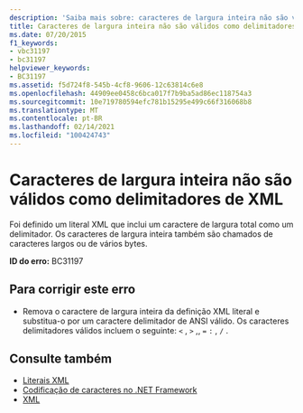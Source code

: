 ```yaml
---
description: 'Saiba mais sobre: caracteres de largura inteira não são válidos como delimitadores de XML'
title: Caracteres de largura inteira não são válidos como delimitadores de XML
ms.date: 07/20/2015
f1_keywords:
- vbc31197
- bc31197
helpviewer_keywords:
- BC31197
ms.assetid: f5d724f8-545b-4cf8-9606-12c63814c6e8
ms.openlocfilehash: 44909ee0458c6bca017f7b9ba5ad86ec118754a3
ms.sourcegitcommit: 10e719780594efc781b15295e499c66f316068b8
ms.translationtype: MT
ms.contentlocale: pt-BR
ms.lasthandoff: 02/14/2021
ms.locfileid: "100424743"
---
```

# <a name="full-width-characters-are-not-valid-as-xml-delimiters"></a>Caracteres de largura inteira não são válidos como delimitadores de XML

Foi definido um literal XML que inclui um caractere de largura total como um delimitador. Os caracteres de largura inteira também são chamados de caracteres largos ou de vários bytes.  
  
 **ID do erro:** BC31197  
  
## <a name="to-correct-this-error"></a>Para corrigir este erro  
  
- Remova o caractere de largura inteira da definição XML literal e substitua-o por um caractere delimitador de ANSI válido. Os caracteres delimitadores válidos incluem o seguinte: `<` , `>` ,, `=` `:` , `/` .  
  
## <a name="see-also"></a>Consulte também

- [Literais XML](../language-reference/xml-literals/index.md)
- [Codificação de caracteres no .NET Framework](../../standard/base-types/character-encoding.md)
- [XML](../programming-guide/language-features/xml/index.md)
